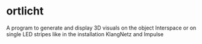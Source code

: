 # ortlicht
A program to generate and display 3D visuals on the object Interspace or on single LED stripes like in the installation KlangNetz and Impulse
